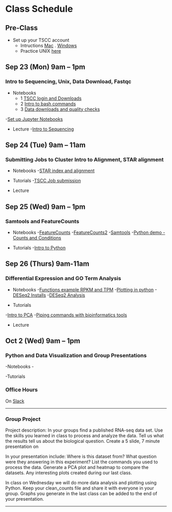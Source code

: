 
# Class Schedule 

## Pre-Class
- Set up your TSCC account
   - Intructions [Mac](https://github.com/YeoLab/BMS_bioinformatics_bootcamp_2017/blob/master/notebooks/Day_0/0.0Generate_public_private_key_mac.ipynb) .  [Windows](https://github.com/YeoLab/BMS_bioinformatics_bootcamp_2017/blob/master/notebooks/Day_0/0.0Generate_public_and_private_key_windows.ipynb)
   - Practice UNIX [here](http://korflab.ucdavis.edu/bootcamp.html)

## Sep 23 (Mon) 9am – 1pm 
### Intro to Sequencing, Unix, Data Download, Fastqc
- Notebooks
   - 1 [TSCC login and Downloads](https://github.com/macatbu/biom200_bootcamp_2019/blob/master/notebooks/01-TSCC_login_and_program_downloads.ipynb) 
   - 2 [Intro to bash commands](https://github.com/macatbu/biom200_bootcamp_2019/blob/master/notebooks/02-Essential_bash_commands.ipynb)
   - 3 [Data downloads and quality checks](https://github.com/macatbu/biom200_bootcamp_2019/blob/master/notebooks/03-Download_Data_and_Fastqc.ipynb)


-[Set up Jupyter Notebooks](https://github.com/macatbu/biom200_bootcamp_2019/blob/master/tutorials/Opening_Jupyter_Notebooks.ipynb)


- Lecture 
-[Intro to Sequencing]()

## Sep 24 (Tue) 9am – 11am
### Submitting Jobs to Cluster Intro to Alignment, STAR alignment

- Notebooks
-[STAR index and alignment](https://github.com/macatbu/biom200_bootcamp_2019/blob/master/notebooks/04-STAR_index_alignment_and_aliases.ipynb)

- Tutorials
-[TSCC Job submission](https://github.com/macatbu/biom200_bootcamp_2019/blob/master/tutorials/TSCC_job_submission.ipynb)

- Lecture 

## Sep 25 (Wed) 9am – 1pm
### Samtools and FeatureCounts

- Notebooks
-[FeatureCounts](https://github.com/macatbu/biom200_bootcamp_2019/blob/master/notebooks/06-FeatureCounts.ipynb)
-[FeatureCounts2](https://github.com/macatbu/biom200_bootcamp_2019/blob/master/notebooks/07-FeatureCounts_tutorial.ipynb)
-[Samtools](https://github.com/macatbu/biom200_bootcamp_2019/blob/master/notebooks/05-Samtools_Sort_and_Indexing.ipynb)
-[Python demo - Counts and Conditions]()

- Tutorials 
-[Intro to Python]()


## Sep 26 (Thurs) 9am-11am
### Differential Expression and GO Term Analysis

- Notebooks
-[Functions example RPKM and TPM](https://github.com/macatbu/biom200_bootcamp_2019/blob/master/notebooks/08-Functions_example_RPKM_and_TPM.ipynb)
-[Plotting in python]()
-[DESeq2 Installs]()
-[DESeq2 Analysis](https://github.com/macatbu/biom200_bootcamp_2019/blob/master/notebooks/10-DESeq2_analysis.ipynb)

- Tutorials 

-[Intro to PCA]()
-[Piping commands with bioinformatics tools]()

- Lecture 

## Oct 2 (Wed) 9am – 1pm
### Python and Data Visualization and Group Presentations 

-Notebooks
-[]()

-Tutorials 



### Office Hours

On [Slack]()

*************************************************************************

### Group Project
 
Project description: 
In your groups find a published RNA-seq data set. Use the skills you learned in class to process and analyze the data. Tell us what the results tell us about the biological question. Create a 5 slide, 7 minute presentation on 
 
 In your presentation include:
 Where is this dataset from?
 What question were they answering in this experiment?
 List the commands you used to process the data.
 Generate a PCA plot and heatmap to compare the datasets. 
 Any interesting plots created during our last class.
 
 In class on Wednesday we will do more data analysis and plotting using Python.
 Keep your clean_counts file and share it with everyone in your group. 
 Graphs you generate in the last class can be added to the end of your presentation. 
 
 
 
*************************************************************************






